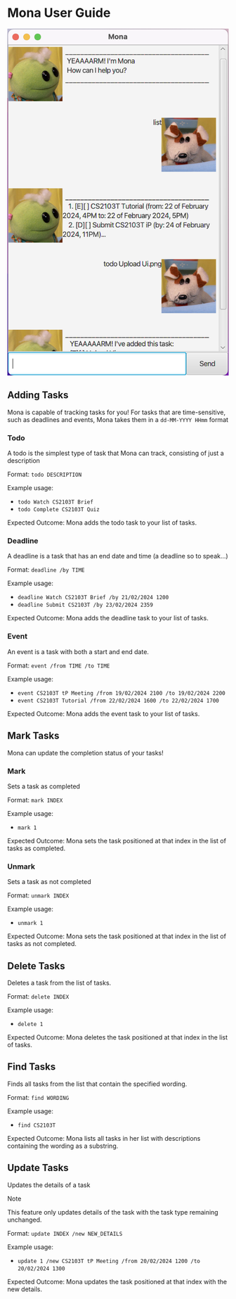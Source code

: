 # Mona User Guide
![Picture of Mona UI](/docs/Ui.png)

## Adding Tasks

Mona is capable of tracking tasks for you!
For tasks that are time-sensitive, such as deadlines and events, Mona takes them in a `dd-MM-YYYY HHmm` format

### Todo
A todo is the simplest type of task that Mona can track, consisting of just a description

Format: `todo DESCRIPTION`

Example usage:
- `todo Watch CS2103T Brief`
- `todo Complete CS2103T Quiz`

Expected Outcome: Mona adds the todo task to your list of tasks.

### Deadline
A deadline is a task that has an end date and time (a deadline so to speak...)

Format: `deadline /by TIME`

Example usage:
- `deadline Watch CS2103T Brief /by 21/02/2024 1200`
- `deadline Submit CS2103T /by 23/02/2024 2359`

Expected Outcome: Mona adds the deadline task to your list of tasks.

### Event
An event is a task with both a start and end date.

Format: `event /from TIME /to TIME`

Example usage:
- `event CS2103T tP Meeting /from 19/02/2024 2100 /to 19/02/2024 2200`
- `event CS2103T Tutorial /from 22/02/2024 1600 /to 22/02/2024 1700`

Expected Outcome: Mona adds the event task to your list of tasks.
## Mark Tasks
Mona can update the completion status of your tasks!

### Mark
Sets a task as completed

Format: `mark INDEX`

Example usage:
- `mark 1`

Expected Outcome: Mona sets the task positioned at that index in the list of tasks as completed.

### Unmark
Sets a task as not completed

Format: `unmark INDEX`

Example usage:
- `unmark 1`

Expected Outcome: Mona sets the task positioned at that index in the list of tasks as not completed.

## Delete Tasks
Deletes a task from the list of tasks.

Format: `delete INDEX`

Example usage:
- `delete 1`

Expected Outcome: Mona deletes the task positioned at that index in the list of tasks.

## Find Tasks
Finds all tasks from the list that contain the specified wording.

Format: `find WORDING`

Example usage:
- `find CS2103T`

Expected Outcome: Mona lists all tasks in her list with descriptions containing the wording as a substring.

## Update Tasks
Updates the details of a task 
> [!NOTE]
> This feature only updates details of the task with the task type remaining unchanged.

Format: `update INDEX /new NEW_DETAILS`

Example usage:
- `update 1 /new CS2103T tP Meeting /from 20/02/2024 1200 /to 20/02/2024 1300`

Expected Outcome: Mona updates the task positioned at that index with the new details.